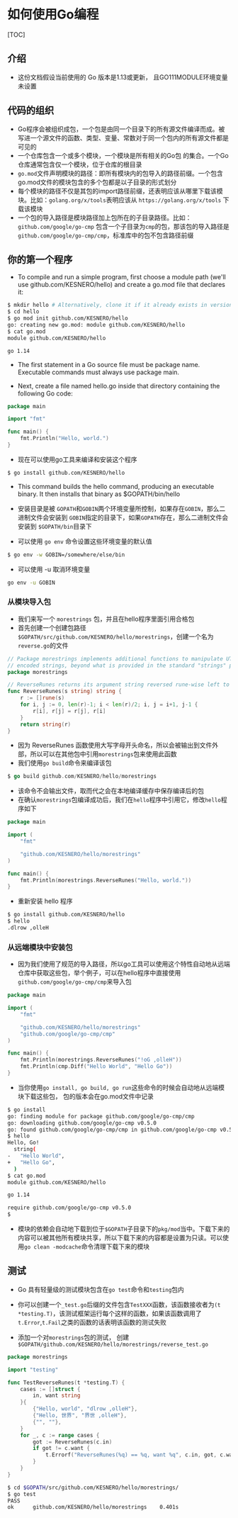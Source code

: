 # 如何使用Go编程

[TOC]

## 介绍

- 这份文档假设当前使用的 Go 版本是1.13或更新， 且GO111MODULE环境变量未设置

## 代码的组织

- Go程序会被组织成包，一个包是由同一个目录下的所有源文件编译而成。被写进一个源文件的函数、类型、变量、常数对于同一个包内的所有源文件都是可见的
- 一个仓库包含一个或多个模块，一个模块是所有相关的Go包
的集合。一个Go仓库通常包含仅一个模块，位于仓库的根目录
- `go.mod`文件声明模块的路径：即所有模块内的包导入的路径前缀。一个包含go.mod文件的模块包含的多个包都是以子目录的形式划分
- 每个模块的路径不仅是其包的import路径前缀，还表明应该从哪里下载该模块。比如：`golang.org/x/tools`表明应该从 `https://golang.org/x/tools` 下载该模块
- 一个包的导入路径是模块路径加上包所在的子目录路径。比如：`github.com/google/go-cmp` 包含一个子目录为`cmp`的包，那该包的导入路径是 `github.com/google/go-cmp/cmp`，标准库中的包不包含路径前缀

## 你的第一个程序

- To compile and run a simple program, first choose a module path (we'll use github.com/KESNERO/hello) and create a go.mod file that declares it:

```bash
$ mkdir hello # Alternatively, clone it if it already exists in version control.
$ cd hello
$ go mod init github.com/KESNERO/hello
go: creating new go.mod: module github.com/KESNERO/hello
$ cat go.mod
module github.com/KESNERO/hello

go 1.14
```

- The first statement in a Go source file must be package name. Executable commands must always use package main.

- Next, create a file named hello.go inside that directory containing the following Go code:

```go
package main

import "fmt"

func main() {
	fmt.Println("Hello, world.")
}
```

- 现在可以使用go工具来编译和安装这个程序

```bash
$ go install github.com/KESNERO/hello
```

- This command builds the hello command, producing an executable binary. It then installs that binary as $GOPATH/bin/hello 

- 安装目录是被 `GOPATH`和`GOBIN`两个环境变量所控制，如果存在`GOBIN`，那么二进制文件会安装到 `GOBIN`指定的目录下，如果`GOPATH`存在，那么二进制文件会安装到 `$GOPATH/bin`目录下

- 可以使用 `go env` 命令设置这些环境变量的默认值

```bash
$ go env -w GOBIN=/somewhere/else/bin
```

- 可以使用 -u 取消环境变量

```bash
go env -u GOBIN
```

### 从模块导入包

- 我们来写一个 `morestrings` 包，并且在hello程序里面引用合格包
- 首先创建一个创建包路径`$GOPATH/src/github.com/KESNERO/hello/morestrings`，创建一个名为`reverse.go`的文件

```go
// Package morestrings implements additional functions to manipulate UTF-8
// encoded strings, beyond what is provided in the standard "strings" package.
package morestrings

// ReverseRunes returns its argument string reversed rune-wise left to right.
func ReverseRunes(s string) string {
	r := []rune(s)
	for i, j := 0, len(r)-1; i < len(r)/2; i, j = i+1, j-1 {
		r[i], r[j] = r[j], r[i]
	}
	return string(r)
}
```

- 因为 ReverseRunes 函数使用大写字母开头命名，所以会被输出到文件外部，所以可以在其他包中引用`morestrings`包来使用此函数
- 我们使用`go build`命令来编译该包

```go
$ go build github.com/KESNERO/hello/morestrings
```

- 该命令不会输出文件，取而代之会在本地编译缓存中保存编译后的包
- 在确认`morestrings`包编译成功后，我们在`hello`程序中引用它，修改`hello`程序如下

```go
package main

import (
	"fmt"

	"github.com/KESNERO/hello/morestrings"
)

func main() {
	fmt.Println(morestrings.ReverseRunes("Hello, world."))
}
```

- 重新安装 hello 程序

```bash
$ go install github.com/KESNERO/hello
$ hello
.dlrow ,olleH
```

### 从远端模块中安装包

- 因为我们使用了规范的导入路径，所以go工具可以使用这个特性自动地从远端仓库中获取这些包，举个例子，可以在hello程序中直接使用 `github.com/google/go-cmp/cmp`来导入包

```go
package main

import (
	"fmt"

	"github.com/KESNERO/hello/morestrings"
	"github.com/google/go-cmp/cmp"
)

func main() {
	fmt.Println(morestrings.ReverseRunes("!oG ,olleH"))
	fmt.Println(cmp.Diff("Hello World", "Hello Go"))
}
```

- 当你使用`go install, go build, go run`这些命令的时候会自动地从远端模块下载这些包， 包的版本会在go.mod文件中记录

```bash
$ go install
go: finding module for package github.com/google/go-cmp/cmp
go: downloading github.com/google/go-cmp v0.5.0
go: found github.com/google/go-cmp/cmp in github.com/google/go-cmp v0.5.0
$ hello
Hello, Go!
  string(
- 	"Hello World",
+ 	"Hello Go",
  )
$ cat go.mod
module github.com/KESNERO/hello

go 1.14

require github.com/google/go-cmp v0.5.0
$
```

- 模块的依赖会自动地下载到位于`$GOPATH`子目录下的`pkg/mod`当中。下载下来的内容可以被其他所有模块共享，所以下载下来的内容都是设置为只读。可以使用`go clean -modcache`命令清理下载下来的模块

## 测试

- Go 具有轻量级的测试模块包含在`go test`命令和`testing`包内

- 你可以创建一个`_test.go`后缀的文件包含`TestXXX`函数，该函数接收者为`(t *testing.T)`，该测试框架运行每个这样的函数，如果该函数调用了`t.Error`,`t.Fail`之类的函数的话表明该函数的测试失败

- 添加一个对`morestrings`包的测试， 创建 `$GOPATH/github.com/KESNERO/hello/morestrings/reverse_test.go`

```go
package morestrings

import "testing"

func TestReverseRunes(t *testing.T) {
	cases := []struct {
		in, want string
	}{
		{"Hello, world", "dlrow ,olleH"},
		{"Hello, 世界", "界世 ,olleH"},
		{"", ""},
	}
	for _, c := range cases {
		got := ReverseRunes(c.in)
		if got != c.want {
			t.Errorf("ReverseRunes(%q) == %q, want %q", c.in, got, c.want)
		}
	}
}
```

```bash
$ cd $GOPATH/src/github.com/KESNERO/hello/morestrings/
$ go test
PASS
ok  	github.com/KESNERO/hello/morestrings	0.401s
```